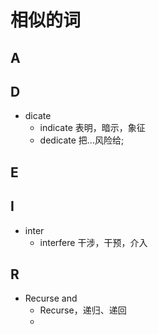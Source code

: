 # 相似的词

## A

## D
- dicate
    - indicate 表明，暗示，象征
    - dedicate 把...风险给;

## E



## I
- inter
    - interfere 干涉，干预，介入 



## R
- Recurse and 
    - Recurse，递归、递回
    - 
